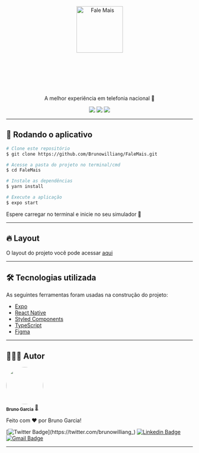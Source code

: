 <p align="center" style="padding: 100px;">
    <img src="https://www.goagenda.app/wp-content/uploads/2021/06/icon_vertical-1.png" height="125px" alt="Fale Mais" />
  </a>
</p>

<p align="center">A melhor experiência em telefonia nacional 🚀</p>

<div align="center">
  <img src="https://img.shields.io/static/v1?label=Expo&message=~41.0.1&color=FF872C&style=for-the-badge&logo=expo"/>
  <img src="https://img.shields.io/static/v1?label=ReactNative&message=~41.0.1&color=FF872C&style=for-the-badge&logo=react"/>
  <img src="https://img.shields.io/static/v1?label=License&message=MIT&color=FF872C&style=for-the-badge"/>
</div>

---

## 🎲 Rodando o aplicativo

```bash
# Clone este repositório
$ git clone https://github.com/Brunowilliang/FaleMais.git

# Acesse a pasta do projeto no terminal/cmd
$ cd FaleMais

# Instale as dependências
$ yarn install

# Execute a aplicação
$ expo start

```

Espere carregar no terminal e inicie no seu simulador 🚀

---

## 🔥 Layout

O layout do projeto você pode acessar [aqui](https://www.figma.com/file/0CUZfpJjEERpSCMX1VyrbC/FaleMais?node-id=41723%3A259)

---

## 🛠 Tecnologias utilizada

As seguintes ferramentas foram usadas na construção do projeto:

- [Expo](https://expo.io/)
- [React Native](https://reactnative.dev/)
- [Styled Components](https://styled-components.com/)
- [TypeScript](https://www.typescriptlang.org/)
- [Figma](www.figma.com)

---

## 🙋🏼‍♂️ Autor

<a href="https://linkedin.com/in/brunowilliang">
 <img style="border-radius: 50%;" src="https://avatars.githubusercontent.com/u/41432581?v=4" width="100px;" alt=""/>
 <br />
 <sub><b>Bruno Garcia</b></sub></a> <a href="https://linkedin.com/in/brunowilliang" title="Bruno Garcia">🚀</a>

Feito com ❤️ por Bruno Garcia!

[![Twitter Badge](https://img.shields.io/badge/-@brunowilliang_-1ca0f1?style=flat-square&labelColor=1ca0f1&logo=twitter&logoColor=white&link=https://twitter.com/brunowilliang_)](https://twitter.com/brunowilliang_) [![Linkedin Badge](https://img.shields.io/badge/-Bruno-blue?style=flat-square&logo=Linkedin&logoColor=white&link=https://www.linkedin.com/in/brunowilliang/)](https://www.linkedin.com/in/brunowilliang/)
[![Gmail Badge](https://img.shields.io/badge/-brunowilliang@icloud.com-c14438?style=flat-square&logo=Gmail&logoColor=white&link=mailto:brunowilliang@icloud.com)](mailto:tgmarinho@gmail.com)

---
